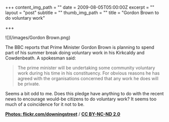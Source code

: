 +++
content_img_path = ""
date = 2009-08-05T05:00:00Z
excerpt = ""
layout = "post"
subtitle = ""
thumb_img_path = ""
title = "Gordon Brown to do voluntary work"

+++


![](/images/Gordon Brown.png)

The BBC reports that Prime Minister Gordon Brown is planning to spend part of his summer break doing voluntary work in his Kirkcaldy and Cowdenbeath. A spokesman said:

> The prime minister will be undertaking some community voluntary work during his time in his constituency. For obvious reasons he has agreed with the organisations concerned that any work he does will be private.

Seems a bit odd to me. Does this pledge have anything to do with the recent news to encourage would-be citizens to do voluntary work? It seems too much of a coincidence for it not to be.

[**Photos: flickr.com/downingstreet**](https://www.flickr.com/photos/downingstreet/) / [**CC BY-NC-ND 2.0**](https://creativecommons.org/licenses/by-nc-nd/2.0/)